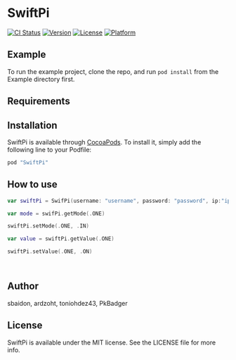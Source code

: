 # SwiftPi

[![CI Status](http://img.shields.io/travis/sbaidon/SwiftPi.svg?style=flat)](https://travis-ci.org/sbaidon/SwiftPi)
[![Version](https://img.shields.io/cocoapods/v/SwiftPi.svg?style=flat)](http://cocoapods.org/pods/SwiftPi)
[![License](https://img.shields.io/cocoapods/l/SwiftPi.svg?style=flat)](http://cocoapods.org/pods/SwiftPi)
[![Platform](https://img.shields.io/cocoapods/p/SwiftPi.svg?style=flat)](http://cocoapods.org/pods/SwiftPi)

## Example

To run the example project, clone the repo, and run `pod install` from the Example directory first.

## Requirements

## Installation

SwiftPi is available through [CocoaPods](http://cocoapods.org). To install
it, simply add the following line to your Podfile:

```ruby
pod "SwiftPi"
```

## How to use

```swift
var swiftPi = SwifPi(username: "username", password: "password", ip:"ip", port: "port")

var mode = swifPi.getMode(.ONE)

swiftPi.setMode(.ONE, .IN)

var value = swiftPi.getValue(.ONE)

swiftPi.setValue(.ONE, .ON)

  
```

## Author

sbaidon, ardzoht, toniohdez43, PkBadger

## License

SwiftPi is available under the MIT license. See the LICENSE file for more info.
